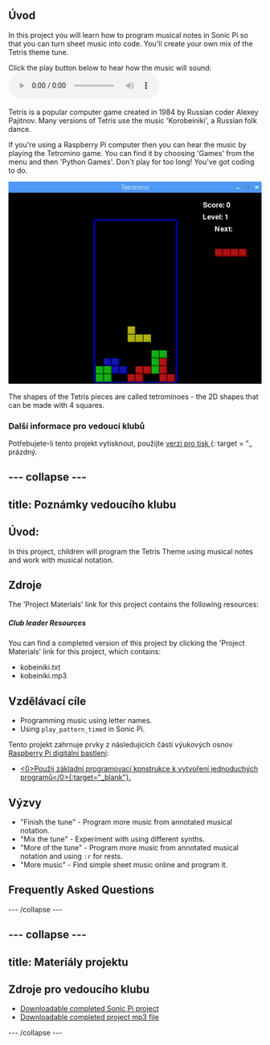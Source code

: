 ## Úvod

In this project you will learn how to program musical notes in Sonic Pi so that you can turn sheet music into code. You'll create your own mix of the Tetris theme tune.

<div id="audio-preview" class="pdf-hidden">
  Click the play button below to hear how the music will sound: <audio controls preload> <source src="resources/korobeiniki.mp3" type="audio/mpeg"> Your browser does not support the <code>audio</code> element. </audio>
</div>

Tetris is a popular computer game created in 1984 by Russian coder Alexey Pajitnov. Many versions of Tetris use the music 'Korobeiniki', a Russian folk dance.

If you're using a Raspberry Pi computer then you can hear the music by playing the Tetromino game. You can find it by choosing 'Games' from the menu and then 'Python Games'. Don't play for too long! You've got coding to do.

![screenshot](images/tetromino.png)

The shapes of the Tetris pieces are called tetrominoes - the 2D shapes that can be made with 4 squares.

### Další informace pro vedoucí klubů

Potřebujete-li tento projekt vytisknout, použijte [verzi pro tisk ](https://projects.raspberrypi.org/en/projects/tetris-theme/print) {: target = "_ prázdný.

## \--- collapse \---

## title: Poznámky vedoucího klubu

## Úvod:

In this project, children will program the Tetris Theme using musical notes and work with musical notation.

## Zdroje

The 'Project Materials' link for this project contains the following resources:

##### Club leader Resources

You can find a completed version of this project by clicking the 'Project Materials' link for this project, which contains:

* kobeiniki.txt
* kobeiniki.mp3

## Vzdělávací cíle

* Programming music using letter names. 
* Using `play_pattern_timed` in Sonic Pi.

Tento projekt zahrnuje prvky z následujících částí výukových osnov [Raspberry Pi digitální bastlení](http://rpf.io/curriculum):

* [<0>Použij základní programovací konstrukce k vytvoření jednoduchých programů</0>{:target="_blank"}.](https://www.raspberrypi.org/curriculum/programming/creator)

## Výzvy

* "Finish the tune" - Program more music from annotated musical notation.
* "Mix the tune" - Experiment with using different synths.
* "More of the tune" - Program more music from annotated musical notation and using `:r` for rests.
* "More music" - Find simple sheet music online and program it.

## Frequently Asked Questions

\--- /collapse \---

## \--- collapse \---

## title: Materiály projektu

## Zdroje pro vedoucího klubu

* [Downloadable completed Sonic Pi project](resources/korobeiniki.txt)
* [Downloadable completed project mp3 file](resources/korobeiniki.mp3)

\--- /collapse \---